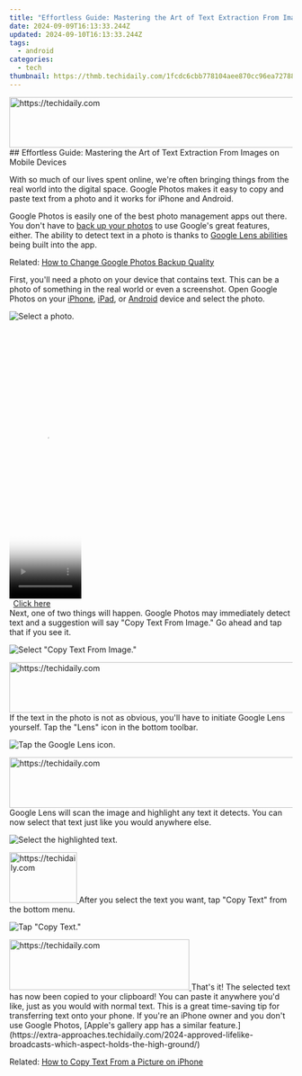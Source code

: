 ```yaml
---
title: "Effortless Guide: Mastering the Art of Text Extraction From Images on Mobile Devices"
date: 2024-09-09T16:13:33.244Z
updated: 2024-09-10T16:13:33.244Z
tags:
  - android
categories:
  - tech
thumbnail: https://thmb.techidaily.com/1fcdc6cbb778104aee870cc96ea727883cbb745be14bb05420507854521a636d.jpg
---
```


<!-- affiliate ads begin -->
<a href="https://ephamedtechinc.pxf.io/c/5597632/2137202/26400" target="_top" id="2137202">
  <img src="//a.impactradius-go.com/display-ad/26400-2137202" border="0" alt="https://techidaily.com" width="728" height="90"/>
</a>
<img height="0" width="0" src="https://ephamedtechinc.pxf.io/i/5597632/2137202/26400" style="position:absolute;visibility:hidden;" border="0" />
<!-- affiliate ads end -->
## Effortless Guide: Mastering the Art of Text Extraction From Images on Mobile Devices

With so much of our lives spent online, we're often bringing things from the real world into the digital space. Google Photos makes it easy to copy and paste text from a photo and it works for iPhone and Android.

 Google Photos is easily one of the best photo management apps out there. You don't have to [back up your photos](https://youtube-video-recordings.techidaily.com/in-2024-demystifying-youtube-shorts-template-design-principles/) to use Google's great features, either. The ability to detect text in a photo is thanks to [Google Lens abilities](https://ios-unlock.techidaily.com/in-2024-7-top-ways-to-resolve-apple-id-not-active-issue-for-apple-iphone-14-plus-by-drfone-ios/) being built into the app.

Related: [How to Change Google Photos Backup Quality](https://youtube-video-recordings.techidaily.com/in-2024-demystifying-youtube-shorts-template-design-principles/) 

 First, you'll need a photo on your device that contains text. This can be a photo of something in the real world or even a screenshot. Open Google Photos on your [iPhone](https://apps.apple.com/us/app/google-photos/id962194608), [iPad](https://apps.apple.com/us/app/google-photos/id962194608), or [Android](https://www.anrdoezrs.net/links/3607085/type/dlg/sid/UUhtgUeUpU208591/https://play.google.com/store/apps/details?id=com.google.android.apps.photos&hl=en%5FUS&gl=US) device and select the photo.

![Select a photo.](https://static1.howtogeekimages.com/wordpress/wp-content/uploads/2021/09/2021-09-21_17-12-34.png) 

<!-- affiliate ads begin -->
<span id="1993647">
					<video width="128" height="480" style="cursor:pointer"
           poster="//a.impactradius-go.com/display-clicktoplayimage/1993647.png"
           onclick="if(!this.playClicked){this.play();this.setAttribute('controls',true);this.playClicked=true;}">
	   <source src="//a.impactradius-go.com/display-ad/22993-1993647">
	   <img src="//a.impactradius-go.com/display-clicktoplayimage/1993647.png" style="border: none; height: 100%; width: 100%; object-fit: contain">
	</video>
	<div style="width:80px;text-align:center"><a href="javascript:window.open(decodeURIComponent('https%3A%2F%2Fhomestyler.sjv.io%2Fc%2F5597632%2F1993647%2F22993'), '_blank');void(0);">Click here</a></div>
</span>
<img height="0" width="0" src="https://imp.pxf.io/i/5597632/1993647/22993" style="position:absolute;visibility:hidden;" border="0" />
<!-- affiliate ads end -->
 Next, one of two things will happen. Google Photos may immediately detect text and a suggestion will say "Copy Text From Image." Go ahead and tap that if you see it.

![Select "Copy Text From Image."](https://static1.howtogeekimages.com/wordpress/wp-content/uploads/2021/09/2021-09-21_17-14-14.png) 

<!-- affiliate ads begin -->
<a href="https://ephamedtechinc.pxf.io/c/5597632/2136619/26400" target="_top" id="2136619">
  <img src="//a.impactradius-go.com/display-ad/26400-2136619" border="0" alt="https://techidaily.com" width="728" height="90"/>
</a>
<img height="0" width="0" src="https://ephamedtechinc.pxf.io/i/5597632/2136619/26400" style="position:absolute;visibility:hidden;" border="0" />
<!-- affiliate ads end -->
 If the text in the photo is not as obvious, you'll have to initiate Google Lens yourself. Tap the "Lens" icon in the bottom toolbar.

![Tap the Google Lens icon.](https://static1.howtogeekimages.com/wordpress/wp-content/uploads/2021/09/2021-09-21_17-15-05.png) 

<!-- affiliate ads begin -->
<a href="https://ephamedtechinc.pxf.io/c/5597632/2137224/26400" target="_top" id="2137224">
  <img src="//a.impactradius-go.com/display-ad/26400-2137224" border="0" alt="https://techidaily.com" width="728" height="90"/>
</a>
<img height="0" width="0" src="https://ephamedtechinc.pxf.io/i/5597632/2137224/26400" style="position:absolute;visibility:hidden;" border="0" />
<!-- affiliate ads end -->
 Google Lens will scan the image and highlight any text it detects. You can now select that text just like you would anywhere else.

![Select the highlighted text.](https://static1.howtogeekimages.com/wordpress/wp-content/uploads/2021/09/2021-09-21_17-15-59.png) 

<!-- affiliate ads begin -->
<a href="https://aligracehair.sjv.io/c/5597632/2135362/19272" target="_top" id="2135362">
  <img src="//a.impactradius-go.com/display-ad/19272-2135362" border="0" alt="https://techidaily.com" width="120" height="90"/>
</a>
<img height="0" width="0" src="https://aligracehair.sjv.io/i/5597632/2135362/19272" style="position:absolute;visibility:hidden;" border="0" />
<!-- affiliate ads end -->
 After you select the text you want, tap "Copy Text" from the bottom menu.

![Tap "Copy Text."](https://static1.howtogeekimages.com/wordpress/wp-content/uploads/2021/09/2021-09-21_17-17-01-1.png) 

<!-- affiliate ads begin -->
<a href="https://aligracehair.sjv.io/c/5597632/2135357/19272" target="_top" id="2135357">
  <img src="//a.impactradius-go.com/display-ad/19272-2135357" border="0" alt="https://techidaily.com" width="320" height="90"/>
</a>
<img height="0" width="0" src="https://aligracehair.sjv.io/i/5597632/2135357/19272" style="position:absolute;visibility:hidden;" border="0" />
<!-- affiliate ads end -->
 That's it! The selected text has now been copied to your clipboard! You can paste it anywhere you'd like, just as you would with normal text. This is a great time-saving tip for transferring text onto your phone. If you're an iPhone owner and you don't use Google Photos, [Apple's gallery app has a similar feature.](https://extra-approaches.techidaily.com/2024-approved-lifelike-broadcasts-which-aspect-holds-the-high-ground/) 

Related: [How to Copy Text From a Picture on iPhone](https://extra-approaches.techidaily.com/2024-approved-lifelike-broadcasts-which-aspect-holds-the-high-ground/)

<ins class="adsbygoogle"
     style="display:block"
     data-ad-format="autorelaxed"
     data-ad-client="ca-pub-7571918770474297"
     data-ad-slot="1223367746"></ins>



<ins class="adsbygoogle"
     style="display:block"
     data-ad-client="ca-pub-7571918770474297"
     data-ad-slot="8358498916"
     data-ad-format="auto"
     data-full-width-responsive="true"></ins>


